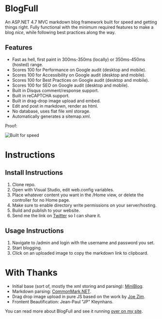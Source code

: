 # BlogFull
An ASP.NET 4.7 MVC markdown blog framework built for speed and getting things right. Fully functional with the minimum required features to make a blog _nice_, while following best practices along the way.

## Features
* Fast as hell, first paint in 300ms-350ms (locally) or 350ms-450ms (hosted) range.
* Scores 100 for Performance on Google audit (desktop and mobile).
* Scores 100 for Accessibility on Google audit (desktop and mobile).
* Scores 100 for Best Practices on Google audit (desktop and mobile).
* Scores 100 for SEO on Google audit (desktop and mobile).
* Built in Disqus comment/response support.
* Built in reCAPTCHA support.
* Built in drag-drop image upload and embed.
* Edit and post in markdown, render as html.
* No database, uses flat file xml storage.
* Automatically generates a sitemap.xml.

Proof:

![Built for speed](https://webproject.za.net/Certifications/BlogFull_Report.JPG "Sample Hosted Google Audit Report")

# Instructions

## Install Instructions
1. Clone repo.
2. Open with Visual Studio, edit web.config variables.
3. Place whatever content you want in the /Home view, or delete the controller for no Home page.
4. Make sure to enable directory write permissions on your server/hosting.
5. Build and publish to your website.
6. Send me the link on [Twitter](https://twitter.com/jacob_pretorius "Jacob's Twitter") so I can share it.


## Usage Instructions
1. Navigate to /admin and login with the username and password you set.
2. Start blogging.
3. Click on an uploaded image to copy the markdown link to clipboard.

# With Thanks
* Initial base (sort of, mostly the xml storing and parsing): [MiniBlog](https://github.com/madskristensen/MiniBlog).
* Markdown parsing: [CommonMark.NET](https://github.com/Knagis/CommonMark.NET).
* Drag drop image upload in pure JS based on the work by [Joe Zim](https://codepen.io/joezimjs/pen/yPWQbd).
* Frontent Beautification: Jean-Paul "JP" Kleynhans.

You can read more about BlogFull and see it running [over on my site](https://jcpretorius.com/post/2018/why-create-blogfull).

